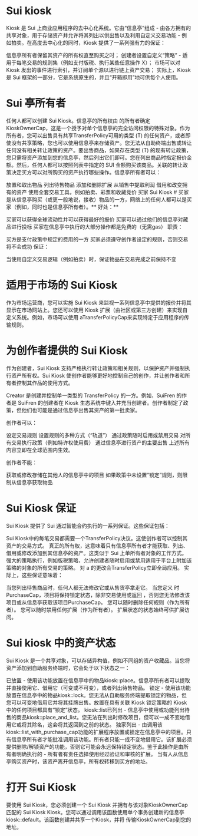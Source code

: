 # Sui kiosk
Kiosk 是 Sui 上商业应用程序的去中心化系统。它由“信息亭”组成 - 由各方拥有的共享对象，用于存储资产并允许将其列出以供出售以及利用自定义交易功能 - 例如拍卖。在高度去中心化的同时，Kiosk 提供了一系列强有力的保证：

信息亭所有者保留其资产的所有权直至购买之时；
创建者设置自定义“策略” - 适用于每笔交易的规则集（例如支付版税、执行某些任意操作 X）；
市场可以对 Kiosk 发出的事件进行索引，并订阅单个源以进行链上资产交易；
实际上，Kiosk 是 Sui 框架的一部分，它是系统原生的，并且“开箱即用”地可供每个人使用。

# Sui 亭所有者
任何人都可以创建 Sui Kiosk。信息亭的所有权由 的所有者确定KioskOwnerCap，这是一个授予对单个信息亭的完全访问权限的特殊对象。作为所有者，您可以出售具有共享TransferPolicy可用的类型 (T) 的任何资产，或者即使没有共享策略，您也可以使用信息亭来存储资产。您无法从自助终端出售或转让任何没有相关转让政策的资产。要出售商品，如果存在类型 (T) 的现有转让政策，您只需将资产添加到您的信息亭，然后列出它们即可。您在列出商品时指定报价金额。然后，任何人都可以按照列表中指定的 SUI 金额购买该商品。关联的转让政策决定买方可以对所购买的资产执行哪些操作。信息亭所有者可以：

放置和取出物品
列出待售物品
添加和删​​除扩展
从销售中提取利润
借用和改变拥有的资产
使用全套交易工具，例如拍卖、彩票和收藏竞价
买家 Sui Kiosk #
买家是从信息亭购买（或更一般地说，接收）物品的一方，网络上的任何人都可以是买家（例如，同时也是信息亭所有者）。** 好处：**

买家可以获得全球流动性并可以获得最好的报价
买家可以通过他们的信息亭对藏品进行投标
买家在信息亭中执行的大部分操作都是免费的（无需gas）
职责：

买方是支付政策中规定的费用的一方
买家必须遵守创作者设定的规则，否则交易将不会成功
保证：

当使用自定义交易逻辑（例如拍卖）时，保证物品在交易完成之前保持不变
# 适用于市场的 Sui Kiosk 
作为市场运营商，您可以实施 Sui Kiosk 来监视一系列信息亭中提供的报价并将其显示在市场网站上。您还可以使用 Kiosk 扩展（由社区或第三方创建）来实现自定义系统。例如，市场可以使用 aTransferPolicyCap来实现特定于应用程序的传输规则。

# 为创作者提供的 Sui Kiosk 
作为创建者，Sui Kiosk 支持严格执行转让政策和相关规则，以保护资产并强制执行资产所有权。Sui Kiosk 使创作者能够更好地控制自己的创作，并让创作者和所有者控制其作品的使用方式。

Creator 是创建并控制单一类型的 TransferPolicy 的一方。例如，SuiFren 的作者是 SuiFren 的创建者在 Kiosk 生态系统中键入并充当创建者。创作者制定了政策，但他们也可能是通过信息亭出售其资产的第一批卖家。

创作者可以：

设定交易规则
设置规则的多种方式（“轨道”）
通过政策随时启用或禁用交易
对所有交易执行政策（例如特许权使用费）
通过信息亭进行资产的主要出售
上述所有内容立即在全球范围内生效。

创作者不能：

获取或修改存储在其他人的信息亭中的项目
如果政策中未设置“锁定”规则，则限制从信息亭获取物品
# Sui Kiosk 保证
Sui Kiosk 提供了 Sui 通过智能合约执行的一系列保证。这些保证包括：

Sui Kiosk中的每笔交易都需要一个TransferPolicy决议。这使创作者可以控制其资产的交易方式。
真正的所有权，这意味着只有信息亭所有者才能获取、列出、借用或修改添加到其信息亭的资产。这类似于 Sui 上单所有者对象的工作方式。
强大的策略执行，例如版税策略，允许创建者随时启用或禁用适用于平台上附加该策略的对象的所有交易的策略。
对 a 的更改会TransferPolicy立即全局应用。
实际上，这些保证意味着：

当您列出待售商品时，任何人都无法修改它或从售货亭拿走它。
当您定义 时PurchaseCap，项目将保持锁定状态，除非交易使用或返回 ，否则您无法修改该项目或从信息亭获取该项目PurchaseCap。
您可以随时删除任何规则（作为所有者）。
您可以随时禁用任何扩展（作为所有者）。
扩展状态的状态始终可供扩展访问。
# Sui kiosk 中的资产状态
Sui Kiosk 是一个共享对象，可以存储异构值，例如不同组的资产收藏品。当您将资产添加到自助服务终端时，它会处于以下状态之一：

已放置 - 使用该功能放置在信息亭中的物品kiosk::place。信息亭所有者可以提取并直接使用它、借用它（可变或不可变），或者列出待售物品。
锁定 - 使用该功能放置在信息亭中的物品kiosk::lock。您无法从自助服务终端提取锁定的物品，但您可以可变地借用它并将其挂牌出售。放置在具有关联 Kiosk 锁定策略的 Kiosk 中的任何项目都具有“锁定”状态。
kiosk::list已列出 - 信息亭中使用或功能列出待售的商品kiosk::place_and_list。您无法在列出时修改项目，但可以一成不变地借用它或将其除名，这会将其返回到之前的状态。
独家列出 - 由调用该kiosk::list_with_purchase_cap功能的扩展程序放置或锁定在信息亭中的项目。只有信息亭所有者才能批准调用该功能。所有者只能一成不变地借用它。该扩展必须提供删除/解锁资产的功能，否则它可能会永远保持锁定状态。鉴于此操作是由所有者明确执行的 - 所有者有责任选择使用经过验证和审核的扩展。
当有人从信息亭购买资产时，该资产离开信息亭，所有权转移到买方的地址。

# 打开 Sui Kiosk 
要使用 Sui Kiosk，您必须创建一个 Sui Kiosk 并拥有与该对象KioskOwnerCap匹配的 Sui Kiosk Kiosk。您可以通过调用该函数使用单个事务创建新的信息亭kiosk::default。该函数创建并共享一个Kiosk，并将 传输KioskOwnerCap到您的地址。



